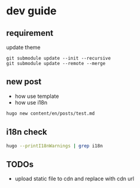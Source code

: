 # dev guide

## requirement
update theme
```shell
git submodule update --init --recursive
git submodule update --remote --merge
```

## new post
- how use template
- how use i18n
```bash
hugo new content/en/posts/test.md
```

## i18n check
```bash
hugo --printI18nWarnings | grep i18n
```

## TODOs
- upload static file to cdn and replace with cdn url
